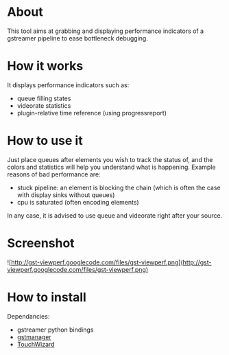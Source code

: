 # About #
This tool aims at grabbing and displaying performance indicators of a gstreamer pipeline to ease bottleneck debugging.

# How it works #

It displays performance indicators such as:
  * queue filling states
  * videorate statistics
  * plugin-relative time reference (using progressreport)

# How to use it #

Just place queues after elements you wish to track the status of, and the colors and statistics will help you understand what is happening. Example reasons of bad performance are:
  * stuck pipeline: an element is blocking the chain (which is often the case with display sinks without queues)
  * cpu is saturated (often encoding elements)

In any case, it is advised to use queue and videorate right after your source.

# Screenshot #
![http://gst-viewperf.googlecode.com/files/gst-viewperf.png](http://gst-viewperf.googlecode.com/files/gst-viewperf.png)

# How to install #

Dependancies:
  * gstreamer python bindings
  * [gstmanager](http://code.google.com/p/gstmanager/)
  * [TouchWizard](http://code.google.com/p/touchwizard/)